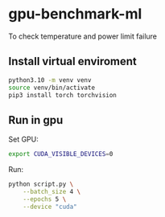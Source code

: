 # gpu-benchmark-ml
To check temperature and power limit failure


## Install virtual enviroment

```bash
python3.10 -m venv venv
source venv/bin/activate
pip3 install torch torchvision
```

## Run in gpu

Set GPU:

```bash
export CUDA_VISIBLE_DEVICES=0
```

Run:

```bash
python script.py \
    --batch_size 4 \
    --epochs 5 \
    --device "cuda"
```